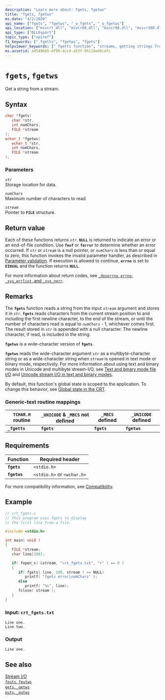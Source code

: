 ```yaml
---
description: "Learn more about: fgets, fgetws"
title: "fgets, fgetws"
ms.date: "4/2/2020"
api_name: ["fgets", "fgetws", "_o_fgets", "_o_fgetws"]
api_location: ["msvcrt.dll", "msvcr80.dll", "msvcr90.dll", "msvcr100.dll", "msvcr100_clr0400.dll", "msvcr110.dll", "msvcr110_clr0400.dll", "msvcr120.dll", "msvcr120_clr0400.dll", "ucrtbase.dll", "api-ms-win-crt-stdio-l1-1-0.dll", "api-ms-win-crt-private-l1-1-0.dll"]
api_type: ["DLLExport"]
topic_type: ["apiref"]
f1_keywords: ["_fgetts", "fgetws", "fgets"]
helpviewer_keywords: ["_fgetts function", "streams, getting strings from", "streams, reading from", "fgets function", "fgetws function", "fgetts function"]
ms.assetid: ad549bb5-df98-4ccd-a53f-95114e60c4fc
---
```

# `fgets`, `fgetws`

Get a string from a stream.

## Syntax

```C
char *fgets(
   char *str,
   int numChars,
   FILE *stream
);
wchar_t *fgetws(
   wchar_t *str,
   int numChars,
   FILE *stream
);
```

### Parameters

*`str`*<br/>
Storage location for data.

*`numChars`*<br/>
Maximum number of characters to read.

*`stream`*<br/>
Pointer to **`FILE`** structure.

## Return value

Each of these functions returns *`str`*. **`NULL`** is returned to indicate an error or an end-of-file condition. Use **`feof`** or **`ferror`** to determine whether an error occurred. If *`str`* or *`stream`* is a null pointer, or *`numChars`* is less than or equal to zero, this function invokes the invalid parameter handler, as described in [Parameter validation](../parameter-validation.md). If execution is allowed to continue, **`errno`** is set to **`EINVAL`** and the function returns **`NULL`**.

For more information about return codes, see [`_doserrno`, `errno`, `_sys_errlist`, and `_sys_nerr`](../errno-doserrno-sys-errlist-and-sys-nerr.md).

## Remarks

The **`fgets`** function reads a string from the input *`stream`* argument and stores it in *`str`*. **`fgets`** reads characters from the current stream position to and including the first newline character, to the end of the stream, or until the number of characters read is equal to *`numChars`* - 1, whichever comes first. The result stored in *`str`* is appended with a null character. The newline character, if read, is included in the string.

**`fgetws`** is a wide-character version of **`fgets`**.

**`fgetws`** reads the wide-character argument *`str`* as a multibyte-character string or as a wide-character string when *`stream`* is opened in text mode or binary mode, respectively. For more information about using text and binary modes in Unicode and multibyte stream-I/O, see [Text and binary mode file I/O](../text-and-binary-mode-file-i-o.md) and [Unicode stream I/O in text and binary modes](../unicode-stream-i-o-in-text-and-binary-modes.md).

By default, this function's global state is scoped to the application. To change this behavior, see [Global state in the CRT](../global-state.md).

### Generic-text routine mappings

|`TCHAR.H` routine|`_UNICODE` & `_MBCS` not defined|`_MBCS` defined|`_UNICODE` defined|
|---------------------|------------------------------------|--------------------|-----------------------|
|**`_fgetts`**|**`fgets`**|**`fgets`**|**`fgetws`**|

## Requirements

|Function|Required header|
|--------------|---------------------|
|**`fgets`**|`<stdio.h>`|
|**`fgetws`**|`<stdio.h>` or `<wchar.h>`|

For more compatibility information, see [Compatibility](../compatibility.md).

## Example

```C
// crt_fgets.c
// This program uses fgets to display
// the first line from a file.

#include <stdio.h>

int main( void )
{
   FILE *stream;
   char line[100];

   if( fopen_s( &stream, "crt_fgets.txt", "r" ) == 0 )
   {
      if( fgets( line, 100, stream ) == NULL)
         printf( "fgets error\numChars" );
      else
         printf( "%s", line);
      fclose( stream );
   }
}
```

### Input: `crt_fgets.txt`

```Input
Line one.
Line two.
```

### Output

```Output
Line one.
```

## See also

[Stream I/O](../stream-i-o.md)\
[`fputs`, `fputws`](fputs-fputws.md)\
[`gets`, `_getws`](../gets-getws.md)\
[`puts`, `_putws`](puts-putws.md)
